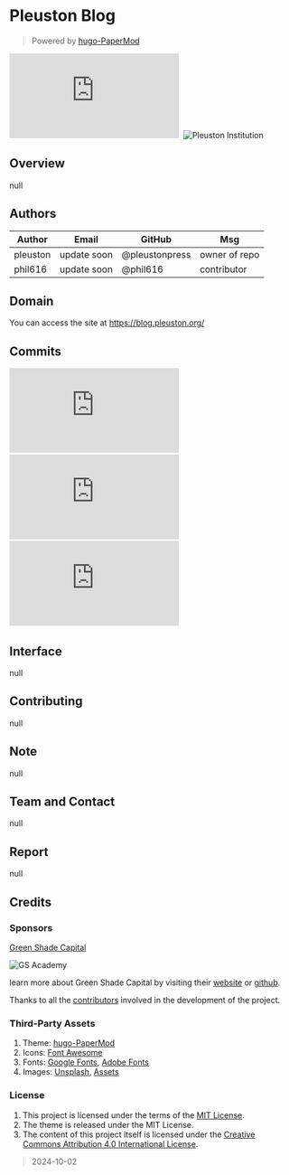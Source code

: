 # Pleuston Blog
> Powered by [hugo-PaperMod](https://github.com/adityatelange/hugo-PaperMod)

![GitHub License](https://img.shields.io/github/license/pleustonpress/blog.pleuston.org)&nbsp;
![Pleuston Institution](https://img.shields.io/badge/Pleuston-Institution-green)&nbsp;

## Overview

null

## Authors

| Author | Email | GitHub | Msg |
| --- | --- | --- | --- |
| pleuston | update soon | @pleustonpress | owner of repo |
| phil616 | update soon | @phil616 | contributor |

## Domain
You can access the site at https://blog.pleuston.org/




## Commits

![GitHub last commit](https://img.shields.io/github/last-commit/pleustonpress/blog.pleuston.org)&nbsp;
![GitHub Created At](https://img.shields.io/github/created-at/pleustonpress/blog.pleuston.org)&nbsp;
![GitHub commit activity](https://img.shields.io/github/commit-activity/t/pleustonpress/blog.pleuston.org)&nbsp;

## Interface

null

## Contributing

null

## Note

null

## Team and Contact

null


## Report

null

## Credits

### Sponsors

[Green Shade Capital](https://www.greenshadecapital.com/)

![GS Academy](https://img.shields.io/badge/Green%20Shade%20Academy-Registered-blue)

learn more about Green Shade Capital by visiting their [website](https://www.greenshadecapital.com/) or [github](https://github.com/Green-Shade-Capital).

Thanks to all the [contributors](https://github.com/pleustonpress/blog.pleuston.org/graphs/contributors) involved in the development of the project.

### Third-Party Assets
1. Theme: [hugo-PaperMod](https://github.com/adityatelange/hugo-PaperMod)
2. Icons: [Font Awesome](https://fontawesome.com/)
3. Fonts: [Google Fonts](https://fonts.google.com/), [Adobe Fonts](https://fonts.adobe.com/)
4. Images: [Unsplash](https://unsplash.com/), [Assets](https://assets.pleuston.greenshadecapital.com/)


### License

1. This project is licensed under the terms of the [MIT License](https://github.com/pleustonpress/blog.pleuston.org/blob/main/LICENSE).
2. The theme is released under the MIT License.
3. The content of this project itself is licensed under the [Creative Commons Attribution 4.0 International License](https://creativecommons.org/licenses/by/4.0/).

> 2024-10-02